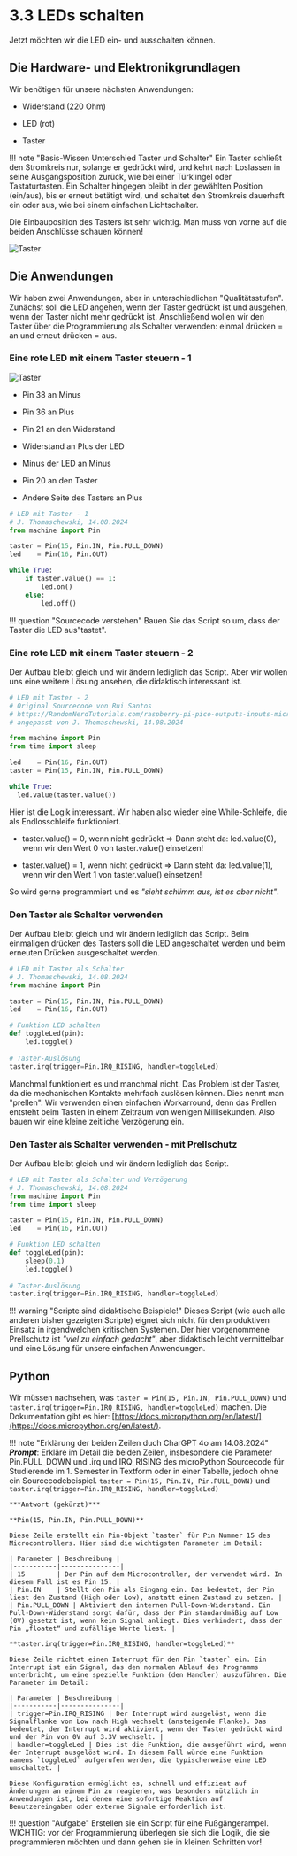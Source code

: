 # 3.3 LEDs schalten

Jetzt möchten wir die LED ein- und ausschalten können.

## Die Hardware- und Elektronikgrundlagen

Wir benötigen für unsere nächsten Anwendungen:

- Widerstand (220 Ohm)

- LED (rot)

- Taster 

!!! note "Basis-Wissen Unterschied Taster und Schalter"
    Ein Taster schließt den Stromkreis nur, solange er gedrückt wird, und kehrt nach Loslassen in seine Ausgangsposition zurück, wie bei einer Türklingel oder Tastaturtasten. Ein Schalter hingegen bleibt in der gewählten Position (ein/aus), bis er erneut betätigt wird, und schaltet den Stromkreis dauerhaft ein oder aus, wie bei einem einfachen Lichtschalter.

Die Einbauposition des Tasters ist sehr wichtig. Man muss von vorne auf die beiden Anschlüsse schauen können!

![Taster](media/3-3-Taster.PNG)


## Die Anwendungen

Wir haben zwei Anwendungen, aber in unterschiedlichen "Qualitätsstufen". Zunächst soll die LED angehen, wenn der Taster gedrückt ist und ausgehen, wenn der Taster nicht mehr gedrückt ist. Anschließend wollen wir den Taster über die Programmierung als Schalter verwenden: einmal drücken = an und erneut drücken = aus.

### Eine rote LED mit einem Taster steuern - 1

![Taster](media/3-3ab-Taster.PNG)

- Pin 38 an Minus

- Pin 36 an Plus

- Pin 21 an den Widerstand

- Widerstand an Plus der LED

- Minus der LED an Minus

- Pin 20 an den Taster

- Andere Seite des Tasters an Plus

```python linenums="1"
# LED mit Taster - 1
# J. Thomaschewski, 14.08.2024
from machine import Pin

taster = Pin(15, Pin.IN, Pin.PULL_DOWN)
led    = Pin(16, Pin.OUT)

while True:
    if taster.value() == 1:
        led.on()
    else:
        led.off()
```

!!! question "Sourcecode verstehen"
    Bauen Sie das Script so um, dass der Taster die LED aus"tastet".


### Eine rote LED mit einem Taster steuern - 2

Der Aufbau bleibt gleich und wir ändern lediglich das Script. Aber wir wollen uns eine weitere Lösung ansehen, die didaktisch interessant ist. 


```python linenums="1"
# LED mit Taster - 2
# Original Sourcecode von Rui Santos
# https://RandomNerdTutorials.com/raspberry-pi-pico-outputs-inputs-micropython/
# angepasst von J. Thomaschewski, 14.08.2024

from machine import Pin
from time import sleep

led    = Pin(16, Pin.OUT)
taster = Pin(15, Pin.IN, Pin.PULL_DOWN)

while True:
  led.value(taster.value())
```

Hier ist die Logik interessant. Wir haben also wieder eine While-Schleife, die als Endlosschleife funktioniert. 

- taster.value() = 0, wenn nicht gedrückt => Dann steht da: led.value(0), wenn wir den Wert 0 von taster.value() einsetzen!

- taster.value() = 1, wenn nicht gedrückt => Dann steht da: led.value(1), wenn wir den Wert 1 von taster.value() einsetzen!

So wird gerne programmiert und es *"sieht schlimm aus, ist es aber nicht"*.




### Den Taster als Schalter verwenden

Der Aufbau bleibt gleich und wir ändern lediglich das Script. Beim einmaligen drücken des Tasters soll die LED angeschaltet werden und beim erneuten Drücken ausgeschaltet werden.

```python linenums="1"
# LED mit Taster als Schalter
# J. Thomaschewski, 14.08.2024
from machine import Pin

taster = Pin(15, Pin.IN, Pin.PULL_DOWN)
led    = Pin(16, Pin.OUT)

# Funktion LED schalten
def toggleLed(pin):
    led.toggle()
    
# Taster-Auslösung
taster.irq(trigger=Pin.IRQ_RISING, handler=toggleLed)
```
Manchmal funktioniert es und manchmal nicht. Das Problem ist der Taster, da die mechanischen Kontakte mehrfach auslösen können. Dies nennt man "prellen". Wir verwenden einen einfachen Workarround, denn das Prellen entsteht beim Tasten in einem Zeitraum von wenigen Millisekunden. Also bauen wir eine kleine zeitliche Verzögerung ein.

### Den Taster als Schalter verwenden - mit Prellschutz 

Der Aufbau bleibt gleich und wir ändern lediglich das Script.

```python linenums="1"
# LED mit Taster als Schalter und Verzögerung
# J. Thomaschewski, 14.08.2024
from machine import Pin
from time import sleep

taster = Pin(15, Pin.IN, Pin.PULL_DOWN)
led    = Pin(16, Pin.OUT)

# Funktion LED schalten
def toggleLed(pin):
    sleep(0.1)
    led.toggle()
    
# Taster-Auslösung
taster.irq(trigger=Pin.IRQ_RISING, handler=toggleLed)
```

!!! warning "Scripte sind didaktische Beispiele!"
    Dieses Script (wie auch alle anderen bisher gezeigten Scripte) eignet sich nicht für den produktiven Einsatz in irgendwelchen kritischen Systemen. Der hier vorgenommene Prellschutz ist *"viel zu einfach gedacht"*, aber didaktisch leicht vermittelbar und eine Lösung für unsere einfachen Anwendungen.


## Python

Wir müssen nachsehen, was `taster = Pin(15, Pin.IN, Pin.PULL_DOWN)` und `taster.irq(trigger=Pin.IRQ_RISING, handler=toggleLed)` machen. Die Dokumentation gibt es hier: [https://docs.micropython.org/en/latest/](https://docs.micropython.org/en/latest/).


!!! note "Erklärung der beiden Zeilen duch CharGPT 4o am 14.08.2024"
    ***Prompt***: Erkläre im Detail die beiden Zeilen, insbesondere die Parameter Pin.PULL_DOWN und .irq und IRQ_RISING des microPython Sourcecode für Studierende im 1. Semester in Textform oder in einer Tabelle, jedoch ohne ein Sourcecodebeispiel. `taster = Pin(15, Pin.IN, Pin.PULL_DOWN)` und     `taster.irq(trigger=Pin.IRQ_RISING, handler=toggleLed)`

    ***Antwort (gekürzt)***

    **Pin(15, Pin.IN, Pin.PULL_DOWN)**

    Diese Zeile erstellt ein Pin-Objekt `taster` für Pin Nummer 15 des Microcontrollers. Hier sind die wichtigsten Parameter im Detail:

    | Parameter | Beschreibung |
    |-----------|---------------|
    | 15        | Der Pin auf dem Microcontroller, der verwendet wird. In diesem Fall ist es Pin 15. |
    | Pin.IN    | Stellt den Pin als Eingang ein. Das bedeutet, der Pin liest den Zustand (High oder Low), anstatt einen Zustand zu setzen. |
    | Pin.PULL_DOWN | Aktiviert den internen Pull-Down-Widerstand. Ein Pull-Down-Widerstand sorgt dafür, dass der Pin standardmäßig auf Low (0V) gesetzt ist, wenn kein Signal anliegt. Dies verhindert, dass der Pin „floatet“ und zufällige Werte liest. |

    **taster.irq(trigger=Pin.IRQ_RISING, handler=toggleLed)**
    
    Diese Zeile richtet einen Interrupt für den Pin `taster` ein. Ein Interrupt ist ein Signal, das den normalen Ablauf des Programms unterbricht, um eine spezielle Funktion (den Handler) auszuführen. Die Parameter im Detail:

    | Parameter | Beschreibung |
    |-----------|---------------|
    | trigger=Pin.IRQ_RISING | Der Interrupt wird ausgelöst, wenn die Signalflanke von Low nach High wechselt (ansteigende Flanke). Das bedeutet, der Interrupt wird aktiviert, wenn der Taster gedrückt wird und der Pin von 0V auf 3.3V wechselt. |
    | handler=toggleLed | Dies ist die Funktion, die ausgeführt wird, wenn der Interrupt ausgelöst wird. In diesem Fall würde eine Funktion namens `toggleLed` aufgerufen werden, die typischerweise eine LED umschaltet. |

    Diese Konfiguration ermöglicht es, schnell und effizient auf Änderungen an einem Pin zu reagieren, was besonders nützlich in Anwendungen ist, bei denen eine sofortige Reaktion auf Benutzereingaben oder externe Signale erforderlich ist.


!!! question "Aufgabe"
    Erstellen sie ein Script für eine Fußgängerampel. WICHTIG: vor der Programmierung überlegen sie sich die Logik, die sie programmieren möchten und dann gehen sie in kleinen Schritten vor!
